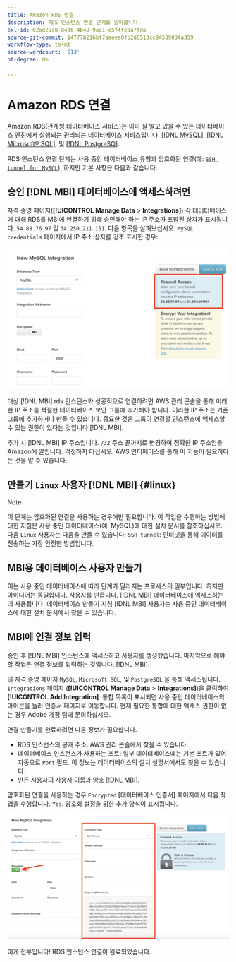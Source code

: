 ```yaml
---
title: Amazon RDS 연결
description: RDS 인스턴스 연결 단계를 알아봅니다.
exl-id: 02ad29c8-84d6-4b49-9ac1-e5f4feaa7fda
source-git-commit: 14777b216bf7aaeea0fb2d0513cc94539034a359
workflow-type: tm+mt
source-wordcount: '513'
ht-degree: 0%

---
```


# Amazon RDS 연결

Amazon RDS(관계형 데이터베이스 서비스)는 이미 잘 알고 있을 수 있는 데이터베이스 엔진에서 실행되는 관리되는 데이터베이스 서비스입니다. [[!DNL MySQL]](../integrations/mysql-via-a-direct-connection.md), [[!DNL Microsoft® SQL]](../integrations/microsoft-sql-server.md), 및 [[!DNL PostgreSQ]](../integrations/postgresql.md).

RDS 인스턴스 연결 단계는 사용 중인 데이터베이스 유형과 암호화된 연결(예: [`SSH tunnel for MySQL`](../integrations/mysql-via-ssh-tunnel.md)), 하지만 기본 사항은 다음과 같습니다.

## 승인 [!DNL MBI] 데이터베이스에 액세스하려면

자격 증명 페이지(**[!UICONTROL Manage Data** > **Integrations]**) 각 데이터베이스에 대해 RDS를 MBI에 연결하기 위해 승인해야 하는 IP 주소가 포함된 상자가 표시됩니다. `54.88.76.97` 및 `34.250.211.151`. 다음 항목을 살펴보십시오. `MySQL credentials` 페이지에서 IP 주소 상자를 강조 표시한 경우:

![](../../../assets/RDS_IP.png)

대상 [!DNL MBI] rds 인스턴스와 성공적으로 연결하려면 AWS 관리 콘솔을 통해 이러한 IP 주소를 적절한 데이터베이스 보안 그룹에 추가해야 합니다. 이러한 IP 주소는 기존 그룹에 추가하거나 만들 수 있습니다. 중요한 것은 그룹이 연결할 인스턴스에 액세스할 수 있는 권한이 있다는 것입니다 [!DNL MBI].

추가 시 [!DNL MBI] IP 주소입니다. `/32` 주소 끝까지로 변경하여 정확한 IP 주소임을 Amazon에 알립니다. 걱정하지 마십시오. AWS 인터페이스를 통해 이 기능이 필요하다는 것을 알 수 있습니다.

## 만들기 `Linux` 사용자 [!DNL MBI] {#linux}

>[!NOTE]
>
>이 단계는 암호화된 연결을 사용하는 경우에만 필요합니다. 이 작업을 수행하는 방법에 대한 지침은 사용 중인 데이터베이스(예: MySQL)에 대한 설치 문서를 참조하십시오. 다음 `Linux` 사용자는 다음을 만들 수 있습니다. `SSH tunnel`: 인터넷을 통해 데이터를 전송하는 가장 안전한 방법입니다.

## MBI용 데이터베이스 사용자 만들기

이는 사용 중인 데이터베이스에 따라 단계가 달라지는 프로세스의 일부입니다. 하지만 아이디어는 동일합니다. 사용자를 만듭니다. [!DNL MBI] 데이터베이스에 액세스하는 데 사용됩니다. 데이터베이스 만들기 지침 [!DNL MBI] 사용자는 사용 중인 데이터베이스에 대한 설치 문서에서 찾을 수 있습니다.

## MBI에 연결 정보 입력

승인 후 [!DNL MBI] 인스턴스에 액세스하고 사용자를 생성했습니다. 마지막으로 해야 할 작업은 연결 정보를 입력하는 것입니다. [!DNL MBI].

의 자격 증명 페이지 `MySQL`, `Microsoft SQL`, 및 `PostgreSQL` 을 통해 액세스됩니다. `Integrations` 페이지 (**[!UICONTROL Manage Data** > **Integrations]**)을 클릭하여 **[!UICONTROL Add Integration]**. 통합 목록이 표시되면 사용 중인 데이터베이스의 아이콘을 눌러 인증서 페이지로 이동합니다. 현재 필요한 통합에 대한 액세스 권한이 없는 경우 Adobe 계정 팀에 문의하십시오.

연결 만들기를 완료하려면 다음 정보가 필요합니다.

* RDS 인스턴스의 공개 주소: AWS 관리 콘솔에서 찾을 수 있습니다.
* 데이터베이스 인스턴스가 사용하는 포트: 일부 데이터베이스에는 기본 포트가 있어 자동으로 `Port` 필드. 이 정보는 데이터베이스의 설치 설명서에서도 찾을 수 있습니다.
* 만든 사용자의 사용자 이름과 암호 [!DNL MBI].

암호화된 연결을 사용하는 경우 `Encrypted` [데이터베이스 인증서] 페이지에서 다음 작업을 수행합니다. `Yes`. 암호화 설정을 위한 추가 양식이 표시됩니다.

![](../../../assets/sql-integration-encrypted-yes.png)

이게 전부입니다! RDS 인스턴스 연결이 완료되었습니다.
